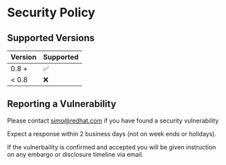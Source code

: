 # Security Policy

## Supported Versions

| Version | Supported          |
| ------- | ------------------ |
| 0.8 +   | :white_check_mark: |
| < 0.8   | :x:                |

## Reporting a Vulnerability

Please contact simo@redhat.com if you have found a security vulnerability

Expect a response within 2 business days (not on week ends or holidays).

If the vulnerbaility is confirmed and accepted you will be given instruction on any embargo or disclosure timeline via email.
